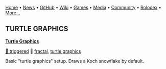 [Home](https://qb64.com) • [News](/news.md) • [GitHub](/github.md) • [Wiki](/wiki.md) • [Games](/games.md) • [Media](/media.md) • [Community](/community.md) • [Rolodex](/rolodex.md) • [More...](/more.md)

## TURTLE GRAPHICS

**[Turtle Graphics](turtle-graphics/index)**

[🐝 triggered](triggered) 🔗 [fractal](fractal), [turtle graphics](turtle-graphics)

Basic "turtle graphics" setup. Draws a Koch snowflake by default.
